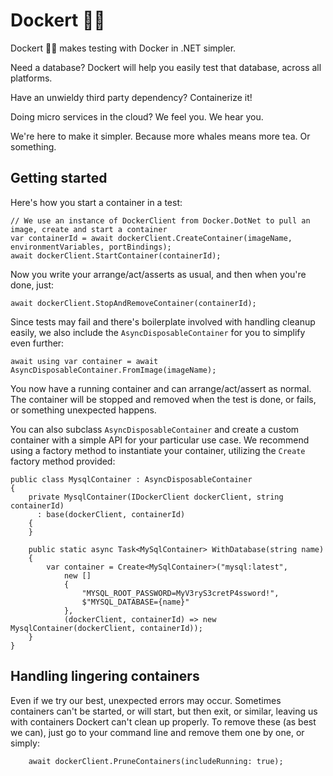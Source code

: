 ﻿# Dockert 🐳🍵

Dockert 🐳🍵 makes testing with Docker in .NET simpler.

Need a database? Dockert will help you easily test that database, across all platforms.

Have an unwieldy third party dependency? Containerize it!

Doing micro services in the cloud? We feel you. We hear you. 

We're here to make it simpler. Because more whales means more tea. Or something.

## Getting started

Here's how you start a container in a test:

```
// We use an instance of DockerClient from Docker.DotNet to pull an image, create and start a container
var containerId = await dockerClient.CreateContainer(imageName, environmentVariables, portBindings);
await dockerClient.StartContainer(containerId);
```
Now you write your arrange/act/asserts as usual, and then when you're done, just:
```
await dockerClient.StopAndRemoveContainer(containerId);
```

Since tests may fail and there's boilerplate involved with handling cleanup easily, we also include
the `AsyncDisposableContainer` for you to simplify even further:

```
await using var container = await AsyncDisposableContainer.FromImage(imageName);
```
You now have a running container and can arrange/act/assert as normal. The container will be stopped
and removed when the test is done, or fails, or something unexpected happens.

You can also subclass `AsyncDisposableContainer` and create a custom container with a simple API for your particular use case.
We recommend using a factory method to instantiate your container, utilizing the `Create` factory method provided:

```
public class MysqlContainer : AsyncDisposableContainer
{
    private MysqlContainer(IDockerClient dockerClient, string containerId)
      : base(dockerClient, containerId)
    {   
    }

    public static async Task<MySqlContainer> WithDatabase(string name)
    {
        var container = Create<MySqlContainer>("mysql:latest", 
            new [] 
            { 
                "MYSQL_ROOT_PASSWORD=MyV3ryS3cretP4ssword!", 
                $"MYSQL_DATABASE={name}"
            },
            (dockerClient, containerId) => new MysqlContainer(dockerClient, containerId));
    }
}
```

## Handling lingering containers
Even if we try our best, unexpected errors may occur. Sometimes containers can't be started, or will start, but then exit, or similar, leaving us with containers Dockert can't clean up properly. To remove these (as best we can), just go to your command line and remove them one by one, or simply:
```
    await dockerClient.PruneContainers(includeRunning: true);
```
